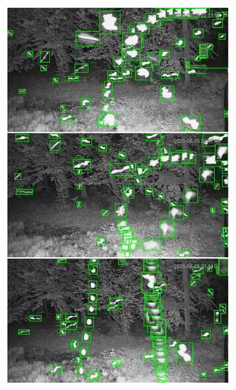 ![20200605-221341-224346](in/20200605/20200605-221341-224346_0_.jpg)
![20200605-224351-231356](in/20200605/20200605-224351-231356_0_.jpg)
![20200605-231401-234406](in/20200605/20200605-231401-234406_0_.jpg)
